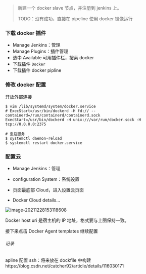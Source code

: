 > 新建一个 docker slave 节点，并注册到 jenkins 上。
>
> TODO：没有成功，直接在 pipeline 使用 docker 镜像运行



### 下载 docker 插件

- Manage Jenkins：管理
- Manage Plugins：插件管理
- 选中 Available 可用插件栏，搜索 docker
- 下载插件 `Docker`
- 下载插件 docker pipline



### 修改 docker 配置

开放外部连接

```shell
$ vim /lib/systemd/system/docker.service
# ExecStart=/usr/bin/dockerd -H fd:// --containerd=/run/containerd/containerd.sock
ExecStart=/usr/bin/dockerd -H unix:///var/run/docker.sock -H tcp://0.0.0.0:2375

# 重启服务
$ systemctl daemon-reload
$ systemctl restart docker.service
```



### 配置云

- Manage Jenkins：管理

- configuration System：系统设置
- 页面最底部 Cloud，进入设置云页面
- Docker Cloud details...

![image-20211228153118608](https://gitee.com/abeelan/image-hosting-service/raw/master/img/image-20211228153118608.png)

Docker host uri 是宿主机的 IP 地址，格式要与上图保持一致。



接下来点击 Docker Agent templates 继续配置





###### 记录

apline 配置 ssh：将来放在 dockfile 中构建https://blog.csdn.net/catcher92/article/details/116030171

